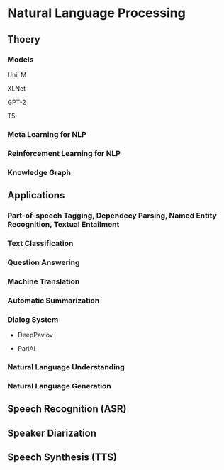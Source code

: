 # Natural Language Processing

## Thoery

### Models

UniLM

XLNet

GPT-2

T5

### Meta Learning for NLP

### Reinforcement Learning for NLP 

### Knowledge Graph

## Applications

### Part-of-speech Tagging, Dependecy Parsing, Named Entity Recognition, Textual Entailment

### Text Classification

### Question Answering

### Machine Translation

### Automatic Summarization

### Dialog System

* DeepPavlov

* ParlAI

### Natural Language Understanding

### Natural Language Generation 

## Speech Recognition (ASR)

## Speaker Diarization

## Speech Synthesis (TTS)




